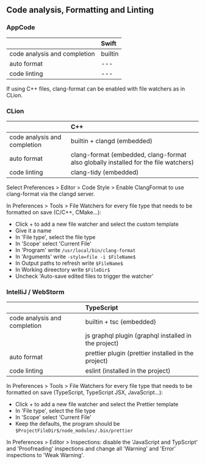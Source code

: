 ## Code analysis, Formatting and Linting

### AppCode

|                              | Swift               |
|:-----------------------------|:--------------------|
| code analysis and completion | builtin             |
| auto format                  | ---                 |
| code linting                 | ---                 |

If using C++ files, clang-format can be enabled with file watchers as in CLion.

### CLion

|                              | C++                                                                                 |
|:-----------------------------|:------------------------------------------------------------------------------------|
| code analysis and completion | builtin + clangd (embedded)                                                         |
| auto format                  | clang-format (embedded, clang-format also globally installed for the file watchers) |
| code linting                 | clang-tidy (embedded)                                                               |

Select Preferences > Editor > Code Style > Enable ClangFormat to use clang-format via the clangd server.

In Preferences > Tools > File Watchers for every file type that needs to be formatted on save (C/C++, CMake...):
- Click + to add a new file watcher and select the custom template
- Give it a name
- In 'File type', select the file type
- In 'Scope' select 'Current File'
- In 'Program' write `/usr/local/bin/clang-format`
- In 'Arguments' write `-style=file -i $FileName$`
- In Output paths to refresh write `$FileName$`
- In Working direectory write `$FileDir$`
- Uncheck 'Auto-save edited files to trigger the watcher'

### IntelliJ / WebStorm

|                              | TypeScript                                           |
|:-----------------------------|:-----------------------------------------------------|
| code analysis and completion | builtin + tsc (embedded)                             |
|                              | js graphql plugin (graphql installed in the project) |
| auto format                  | prettier plugin (prettier installed in the project)  |
| code linting                 | eslint (installed in the project)                    |

In Preferences > Tools > File Watchers for every file type that needs to be formatted on save (TypeScript, TypeScript JSX, JavaScript...):
- Click + to add a new file watcher and select the Prettier template
- In 'File type', select the file type
- In 'Scope' select 'Current File'
- Keep the defaults, the program should be `$ProjectFileDir$/node_modules/.bin/prettier`

In Preferences > Editor > Inspections: disable the 'JavaScript and TypScript' and 'Proofreading' inspections and change all 'Warning' and 'Error' inspections to 'Weak Warning'.
